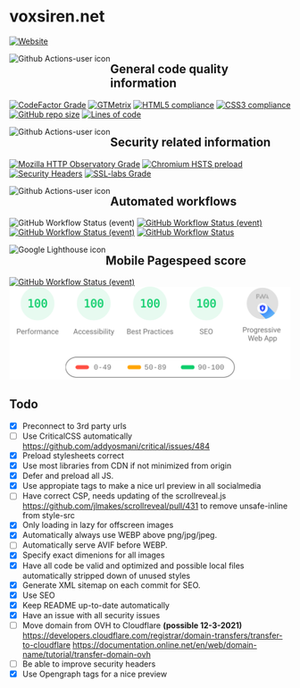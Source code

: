 # voxsiren.net
[![Website](https://img.shields.io/website?url=https%3A%2F%2Fvoxsiren.net&logo=github)](https://www.cloudflarestatus.com/)


<img align="left" height="46" src="https://cdn.iconscout.com/icon/free/png-512/code-280-460136.png" alt="Github Actions-user icon">

## General code quality information
[![CodeFactor Grade](https://img.shields.io/codefactor/grade/github/TheVoxSiren/voxsiren.net/main?logo=codecov&logoColor=f5f5f5)](https://www.codefactor.io/repository/github/thevoxsiren/voxsiren.net)
[![GTMetrix](https://img.shields.io/badge/GTmetrix-A-brightgreen)](https://gtmetrix.com/reports/voxsiren.net/Uev1lBIQ/)
[![HTML5 compliance](https://shields.io/badge/HTML5-valid-brightgreen?&logo=html5&logoColor=f5f5f5)](https://validator.w3.org/nu/?doc=https%3A%2F%2Fvoxsiren.net%2F)
[![CSS3 compliance](https://shields.io/badge/CSS3-valid-brightgreen?logo=CSS3)](https://jigsaw.w3.org/css-validator/validator?uri=https%3A%2F%2Fvoxsiren.net)
[![GitHub repo size](https://shields.io/github/repo-size/TheVoxSiren/voxsiren.net?logo=github)](#)
[![Lines of code](https://shields.io/tokei/lines/github.com/TheVoxSiren/voxsiren.net?logo=github)](#)


<img align="left" height="46" src="https://imgur.com/nCEfdLK.png" alt="Github Actions-user icon">

## Security related information
[![Mozilla HTTP Observatory Grade](https://img.shields.io/mozilla-observatory/grade-score/voxsiren.net?publish)](https://observatory.mozilla.org/analyze/voxsiren.net)
[![Chromium HSTS preload](https://img.shields.io/hsts/preload/voxsiren.net)](https://hstspreload.org/?domain=voxsiren.net)
[![Security Headers](https://img.shields.io/security-headers?url=https%3A%2F%2Fvoxsiren.net)](https://securityheaders.com/?q=https%3A%2F%2Fvoxsiren.net&followRedirects=on)
[![SSL-labs Grade](https://shields.io/badge/SSL%20labs-A%2B-brightgreen)](https://www.ssllabs.com/ssltest/analyze.html?d=voxsiren.net&s=2606%3a4700%3a3033%3a0%3a0%3a0%3aac43%3aa57a&hideResults=on&ignoreMismatch=on&latest)


<img align="left" height="46" src="https://avatars.githubusercontent.com/u/65916846?s=60&u=c2be3ca7b76add4f8d8ed872c7bae0a7a9a71991&v=4" alt="Github Actions-user icon">

## Automated workflows
![GitHub Workflow Status (event)](https://shields.io/github/workflow/status/TheVoxSiren/voxsiren.net/Change%20images%20&%20code%20to%20compressed%20WEBP?event=push&logo=github-actions&logoColor=f5f5f5&label=WebP%20Conversion)
[![GitHub Workflow Status (event)](https://shields.io/github/workflow/status/TheVoxSiren/voxsiren.net/PurgeCSS?event=schedule&logo=github-actions&logoColor=f5f5f5&label=PurgeCSS)](https://github.com/TheVoxSiren/voxsiren.net/actions?query=workflow%3APurgeCSS)
[![GitHub Workflow Status (event)](https://shields.io/github/workflow/status/TheVoxSiren/voxsiren.net/Full%20OWASP%20scan?event=schedule&label=Full%20OWASP%20scan&logo=github-actions&logoColor=f5f5f5)](https://github.com/TheVoxSiren/voxsiren.net/actions?query=workflow%3A%22Full+OWASP+scan%22)
[![GitHub Workflow Status](https://img.shields.io/github/workflow/status/TheVoxSiren/voxsiren.net/Generate%20xml%20sitemap?label=Generate%20Sitemap&logo=github-actions&logoColor=f5f5f5)](https://github.com/TheVoxSiren/voxsiren.net/actions?query=workflow%3A%22Generate+xml+sitemap%22)


<img align="left" height="50" src="https://cdn.worldvectorlogo.com/logos/google-lighthouse-icon-may-2019-.svg" alt="Google Lighthouse icon">

## Mobile Pagespeed score
[![GitHub Workflow Status (event)](https://shields.io/github/workflow/status/TheVoxSiren/voxsiren.net/Get%20Pagespeed%20results%20daily?event=schedule&label=Update%20pagespeed%20score&logo=github-actions&logoColor=f5f5f5)](https://github.com/TheVoxSiren/voxsiren.net/actions?query=workflow%3A%22Get+Pagespeed+results+daily%22)
[![Mobile pagespeed score](/reports/pagespeedresultmobile.svg "Mobile pagespeed score")](https://lighthouse-dot-webdotdevsite.appspot.com/lh/html?url=https%3A%2F%2Fvoxsiren.net%2F)

## Todo
- [x] Preconnect to 3rd party urls
- [ ] Use CriticalCSS automatically https://github.com/addyosmani/critical/issues/484
- [x] Preload stylesheets correct
- [x] Use most libraries from CDN if not minimized from origin
- [x] Defer and preload all JS.
- [x] Use appropiate tags to make a nice url preview in all socialmedia
- [ ] Have correct CSP, needs updating of the scrollreveal.js https://github.com/jlmakes/scrollreveal/pull/431 to remove unsafe-inline from style-src
- [x] Only loading in lazy for offscreen images
- [x] Automatically always use WEBP above png/jpg/jpeg.
- [ ] Automatically serve AVIF before WEBP.
- [x] Specify exact dimenions for all images
- [x] Have all code be valid and optimized and possible local files automatically stripped down of unused styles
- [x] Generate XML sitemap on each commit for SEO.
- [x] Use SEO
- [x] Keep README up-to-date automatically
- [x] Have an issue with all security issues
- [ ] Move domain from OVH to Cloudflare **(possible 12-3-2021)** https://developers.cloudflare.com/registrar/domain-transfers/transfer-to-cloudflare https://documentation.online.net/en/web/domain-name/tutorial/transfer-domain-ovh
- [ ] Be able to improve security headers
- [x] Use Opengraph tags for a nice preview
